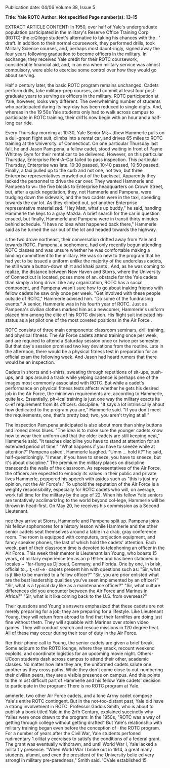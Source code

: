Publication date: 04/06
Volume 38, Issue 5

**Title: Yale ROTC**
**Author: Not specified**
**Page number(s): 13-15**

EXTRACT ARTICLE CONTENT:
In 1950, over half of Yale's undergraduate population participated in the military's Reserve Office Training Corp (ROTC)-the c:Qllege student's alternative to taking his chances with the  . ' draft. In addition to their normal coursework, they performed drills, took Military Science courses, and, perhaps most daunt-ingly, signed away the four years following graduation to become officers in the military. In exchange, they received Yale credit for their ROTC coursework, considerable financial aid, and, in an era when military service was almost compulsory, were able to exercise some control over how they would go about serving.


Half a century later, the basic ROTC program remains unchanged: Cadets perform drills, take military-prep courses, and commit at least four post-graduate years to serving as officers in the military. ROTC participation at Yale, however, looks very different. The overwhelming number of students who participated during its hey-day has been reduced to single digits. And, whereas in the 19 50s Yale students only had to walk across campus to participate in ROTC training, their dri11s now begin with an hour and a half-long car ride.


Every Thursday morning at 10:30, Yale Senior M:;~.tthew Hammerle pulls on a dull-green flight suit, climbs into a rental car, and drives 65 miles to ROTC training at the University. of Connecticut. On one particular Thursday last fall, he and Jason Pam.pena, a fellow cadet, stood waiting in front of Payne Whitney Gym for their rental car to be delivered. However, on this particular Thursday, Enterprise Rent-A-Car failed to pass inspection. This particular Thursday, Enterprise was late. 10:30 passed, 10:40 passed, 10:50 passed. Finally, a taxi pulled up to the curb and not one, not two, but three Enterprise representatives crawled out of the backseat. Apparently they lacked the personnel to drive the car over. They wanted Hammerle and Pampena to w~ the five blocks to Enterprise headquarters on Crown Street, but, after a quick negotiation, they, not Hammerle and Pampena, were trudging down the sidewalk, and the two cadets were in the taxi, speeding towards the car lot. As they climbed out, yet another Enterprise representative materialized. "Hey Matt, what's up buddy," he said, handing Hammerle the keys to a gray Mazda. A brief search for the car in question ensued, but finally, Hammerle and Pampena were in transit thirty minutes behind schedule. "I have no idea what happened back there," Hammerle said as he turned the car out of the lot and headed towards the highway.


s the two drove northeast, their conversation drifted away from Yale and towards ROTC. Pampena, a sophomore, had only recently begun attending ROTC classes and was unsure whether he was comfortable making a binding committnent to the military. He was so new to the program that he had yet to be issued a uniform unlike the majority of the underclass cadets, he still wore a button-down shirt and khaki pants . And, as he was coming to realize, the distance between New Haven and Storrs, where the University of Connecticut is located, poses more of an. obstacle for the Yale cadets than simply a long drive. Like any organization, ROTC has a social component, and Pampena wasn't sure how to go about inaking friends with fellow cadets he saw only once per week. "Get involved with these people outside of ROTC," Hammerle advised him. "Do some of the fundraising events." A senior, Hammerle was in his fourth year of ROTC. Just as Pampena's civilian clothes marked him as a newcomer, Hammerle's uniform placed him among the elite of his ROTC division. His flight suit indicated his status as a jet pilot one of the most coveted positions in the Air Force .


ROTC consists of three main components: classroom seminars, drill training, and physical fitness. The Air Force cadets attend training once per week, and are required to attend a Saturday session once or twice per semester. But that day's session promised two key deviations from the routine. Late in the afternoon, there would be a physical fitness test in preparation for an official exam the following week. And Jason had heard rumors that there would be an inspection.


Cadets in shorts and t-shirts, sweating through repetitions of sit-ups, push-ups, and laps around a track while yelping cadence is perhaps one of the images most commonly associated with ROTC. But while a cadet's performance on physical fitness tests affects whether he gets his desired job in the Air Force, the minimwn requirements are, according to Hammerle, quite lax. Essentially, ph~ical training is just one way the military exacts its c~ef requirement from its officers: discipline. "It says a lot intrinsically ahout how dedicated to the program you are," Hammerle said. "If you don't meet the requirements, one, that's pretty bad; two, you aren't trying at all."


The inspection Pam.pena anticipated is also about more than shiny buttons and ironed dress blues. "The idea is to make sure the younger cadets know how to wear their uniform and that the older cadets are still keeping neat," Hammerle said. "It teaches discipline you have to stand at attention for an extended period of time." "What happens if you have to sneeze while at attention?" Pampena asked . Hammerle laughed. "Umm ... hold it?" he said, half-questioningly. "I mean, if you have to sneeze, you have to sneeze, but it's about discipline." The premium the military places on discipline transcends the walls of the classroom. As representatives of the Air Force, the officers are expected to embody its values in their public and private lives Hammerle, peppered his speech with asides such as "this is just my opinion, not the Air Force's." To uphold the reputation of the Air Force is a weighty responsibility, especially for ROTC cadets who will, on average, work full time for the military by the age of 22. When his fellow Yale seniors are tentatively acclimariz1ng to the world beyond col-lege, Hammerle will be thrown in head-first. On May 20, he receives his commission as a Second Lieutenant.


nce they arrive at Storrs, Hammerle and Pampena split up. Pampena joins his fellow sophomores for a history lesson while Hammerle and the other senior cadets seat themselves around a table in a drab, gray conference room. The room is equipped with computers, projection equipment, and fancy speaker phones, the last of which hold the cadets' attention. Each week, part of their classroom time is devoted to telephoning an officer in the Air Force. This week their mentor is Lieutenant Ian Young, who boasts 15 years_ of military experience ten as an p f£!t:er and has been stationed in locales ~ "far-flung as Djibouti, Germany, and Florida. One by one, in brisk, official to.,..t;~s/~e · caqets present him with questions such as: "Sir, what is jt like to be married to a fellow officer?" "Sir, you are prior enlisted what are the best leadership qualities you've seen implemented by an officer?" "Sir, what is a typical day like as a maintenance officer?" "Sir, what culture differences did you encounter between the Air Force and Marines in Africa?" "Sir, what is it like coming back to the U.S. from overseas?"


Their questions and Young's answers emphasized that these cadets are not merely preparing for a job; they are preparing for a lifestyle. Like Lieutenant Young, they will return from abroad to find that their farniHes are doing just fine without thetn. They will squabble with Marines over stolen video games. They will conduct search and rescue missions in 120 degree heat. All of these may occur during their tour of duty in the Air Force.


fter thcir phone call to Young, the senior cadets are given a brief break. Some adjourn to the ROTC lounge, where they snack, recount weekend exploits, and coordinate logistics for an upcoming movie night. Others-UCoon students dash across campus to attend their other, academic classes. No matter how late they are, the uniformed cadets salute one another as they cross paths. While they don't come close to out-numbering their civilian peers, they are a visible presence on campus. And this points to the m ost difficult part of Hammerle and his fellow Yale cadets' decision to participate in the program: There is no ROTC program at Yale.


ammerle, two other Air Force cadets, and a lone Arrny cadet compose Yale's entire ROTC contingent. But in the not-too-distant past, Yale did have a strong involvetnent in ROTC. Professor Gaddis Smith, who is about to publish a book titled Yale in the 2rfh Century, explained succinctly why Yalies were once drawn to the program: In the 1950s, "ROTC was a way of getting through college without getting drafted" But Yale's relationship with military training began even before the conception of · the ROTC program. For a number of years after the Civil War, Yale students perfoned rudimentary 1 oilitat y exercises to satisfy the conditions of a federal grant. The grant was eventually withdrawn, and until World War I, Yale lacked a milita t y presence. "When World War I broke out in 1914, a great many students, alumni, and even the president of the University belie ed very srrongl in military pre-paredness," Smith said. 'CVale established 15